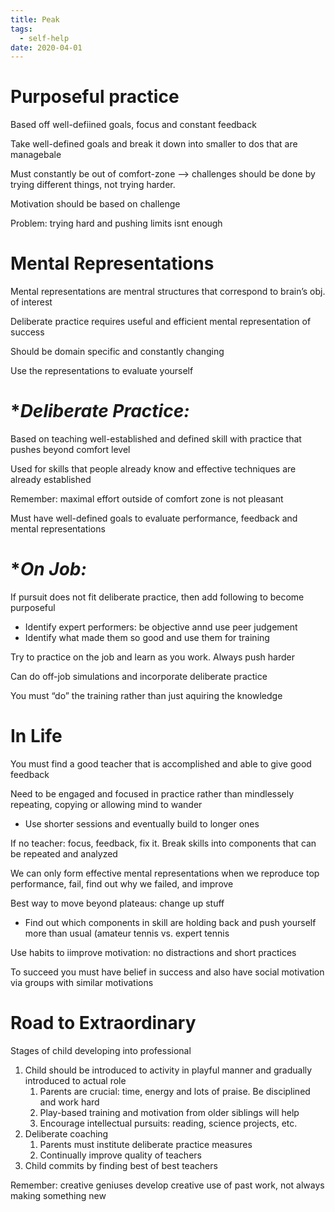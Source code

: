 ```yaml
---
title: Peak
tags:
  - self-help
date: 2020-04-01
---
```

# **Purposeful practice**

Based off well-defiined goals, focus and constant feedback

Take well-defined goals and break it down into smaller to dos that are managebale

Must constantly be out of comfort-zone —> challenges should be done by trying different things, not trying harder.

Motivation should be based on challenge

Problem: trying hard and pushing limits isnt enough

# **Mental Representations**

Mental representations are mentral structures that correspond to brain’s obj. of interest

Deliberate practice requires useful and efficient mental representation of success

Should be domain specific and constantly changing

Use the representations to evaluate yourself

# **Deliberate Practice:*

Based on teaching well-established and defined skill with practice that pushes beyond comfort level

Used for skills that people already know and effective techniques are already established

Remember: maximal effort outside of comfort zone is not pleasant

Must have well-defined goals to evaluate performance, feedback and mental representations

# **On Job:*

If pursuit does not fit deliberate practice, then add following to become purposeful

* Identify expert performers: be objective annd use peer judgement
* Identify what made them so good and use them for training

Try to practice on the job and learn as you work. Always push harder

Can do off-job simulations and incorporate deliberate practice

You must “do” the training rather than just aquiring the knowledge

# **In Life**

You must find a good teacher that is accomplished and able to give good feedback

Need to be engaged and focused in practice rather than mindlessely repeating, copying or allowing mind to wander

* Use shorter sessions and eventually build to longer ones

If no teacher: focus, feedback, fix it. Break skills into components that can be repeated and analyzed

We can only form effective mental representations when we reproduce top performance, fail, find out why we failed, and improve

Best way to move beyond plateaus: change up stuff

* Find out which components in skill are holding back and push yourself more than usual (amateur tennis vs. expert tennis

Use habits to iimprove motivation: no distractions and short practices

To succeed you must have belief in success and also have social motivation via groups with similar motivations

# **Road to Extraordinary**

Stages of child developing into professional

1. Child should be introduced to activity in playful manner and gradually introduced to actual role
   1. Parents are crucial: time, energy and lots of praise. Be disciplined and work hard
   2. Play-based training and motivation from older siblings will help
   3. Encourage intellectual pursuits: reading, science projects, etc.
2. Deliberate coaching
   1. Parents must institute deliberate practice measures
   2. Continually improve quality of teachers
3. Child commits by finding best of best teachers

Remember: creative geniuses develop creative use of past work, not always making something new
